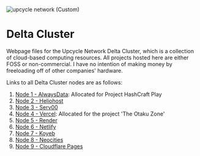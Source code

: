 ![upcycle network (Custom)](https://github.com/user-attachments/assets/b6b7cf7a-d8c7-461d-a089-b6a0cad7af44)
# Delta Cluster
Webpage files for the Upcycle Network Delta Cluster, which is a collection of cloud-based computing resources.
All projects hosted here are either FOSS or non-commercial. I have no intention of making money by freeloading off of other companies' hardware.

Links to all Delta Cluster nodes are as follows:
1. [Node 1 - AlwaysData](https://hashcraft.alwaysdata.net): Allocated for Project HashCraft Play
2. [Node 2 - Heliohost](https://kosmicdakerbal-t2.helioho.st)
3. [Node 3 - Serv00](https://kosmicdakerbal.serv00.net)
4. [Node 4 - Vercel](https://delta-node-4.vercel.app): Allocated for the project 'The Otaku Zone'
5. [Node 5 - Render](https://delta-node-5.onrender.com)
6. [Node 6 - Netlify](https://delta-node-6.netlify.app)
7. [Node 7 - Koyeb](https://delta-node-7.koyeb.app)
8. [Node 8 - Neocities](https://delta-node-8.neocities.org)
9. [Node 9 - Cloudflare Pages](https://delta-node-9.pages.dev)
